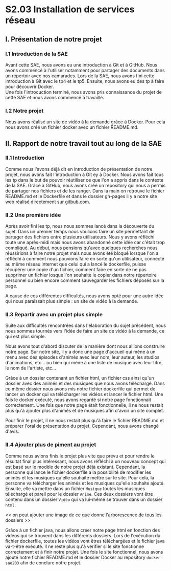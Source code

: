 # S2.03 Installation de services réseau

## I. Présentation de notre projet

### I.1  Introduction de la SAE

Avant cette SAE, nous avons eu une introduction à Git et à GitHub. Nous avons commencé à l'utiliser notamment pour partager des documents dans un répertoir avec nos camarades. Lors de la SAE, nous avons fini cette introduction à Git avec le tp4 et le tp5. 
Ensuite, nous avons eu des tp à faire pour découvrir Docker.   
Une fois l'introcuction terminé, nous avons pris connaissance du projet de cette SAE et nous avons commencé à travaillé.

### I.2  Notre projet 

Nous avons réalisé un site de vidéo à la demande grâce à Docker. Pour cela nous avons créé un fichier docker avec un fichier README.md.
  
## II. Rapport de notre travail tout au long de la SAE

### II.1  Introduction 

Comme nous l'avons déjà dit en introduction de présentation de notre projet, nous avons fait l'introduction à Git ey à Docker. Nous avons fait tous les tp dans le but de pouvoir réutiliser ce que l'on a appris dans le contexte de la SAE. Grâce à GitHub, nous avons créé un repository qui nous a permis de partager nos fichiers et de les ranger. Dans la main on retrouve le fichier README.md et le Dockerfile et dans le dossier gh-pages il y a notre site web réalisé directement sur gitbub.com.

### II.2  Une première idée

Après avoir fini les tp, nous nous sommes lancé dans la découverte du sujet. Dans un premier temps nous voulions faire un site permettant de partager des fichiers entre plusieurs utilisateurs. Nous y avons réfléchi toute une après-midi mais nous avons abandonné cette idée car c'était trop compliqué. Au début, nous pensions qu'avec quelques recherches nous réussirions à faire notre projet mais nous avons été bloqué lorsque l'on a réfléchi à comment nous pouvions faire en sorte qu'un utilisateur, connecté au même réseau internet que celui qui a lancé le dockerfile, puisse récupérer une copie d'un fichier, comment faire en sorte de ne pas supprimer un fichier losque l'on souhaite le copier dans notre répertoire personnel ou bien encore comment sauvegarder les fichiers déposés sur la page.

A cause de ces différentes difficultés, nous avons opté pour une autre idée qui nous paraissait plus simple : un site de vidéo à la demande.

### II.3  Repartir avec un projet plus simple

Suite aux difficultés rencontrées dans l'élaboration du sujet précédent, nous nous sommes tournés vers l'idée de faire un site de vidéo à la demande, ce qui est plus simple. 

Nous avons tout d'abord discuter de la manière dont nous allions construire notre page. Sur notre site, il y a donc une page d'accueil qui mène à un menu avec des épisodes d'animés avec leur nom, leur auteur, les studios d'animations, etc... ou bien qui mène à une liste de musique avec leur titre, le nom de l'artiste, etc...

Grâce à un dossier contenant un fichier html, un fichier css ainsi qu'un dossier avec des animés et des musiques que nous avons téléchargé. Dans ce même dossier nous avons mis notre fichier dockerfile qui permet de lancer un docker qui va télécharger les vidéos et lancer le fichier html. Une fois le docker exécuté, nous avons regardé si notre page fonctionnait correctement. Une fois que notre page était fonctionnelle, il ne nous restait plus qu'à ajouter plus d'animés et de musiques afin d'avoir un site complet. 

Pour finir le projet, il ne nous restait plus qu'à faire le fichier README.md et préparer l'oral de présentation du projet. Cependant, nous avons changé d'avis.

### II.4  Ajouter plus de piment au projet

Comme nous avions finis le projet plus vite que prévu et pour rendre le résultat final plus intéressant, nous avons réfléchi à un nouveau concept qui est basé sur le modèle de notre projet déjà existant. Cependant, la personne qui lance le fichier dockerfile a la possibilité de modifier les animés et les musiques qu'elle souhaite mettre sur le site. Pour cela, la personne va télécharger les animés et les musiques qu'elle souhaite ajouté. Ensuite, elle va mettre dans un fichier ```Musique``` toutes les musiques téléchargé et pareil pour le dossier ```Anime```. Ces deux dossiers vont être contenu dans un dossier ```Vidéo``` qui va lui-même se trouver dans un dossier ```html```.

<< on peut ajouter une image de ce que donne l'arborescence de tous les dossiers >>

Grâce à un fichier java, nous allons créer notre page html en fonction des vidéos qui se trouvent dans les différents dossiers. Lors de l'exécution du fichier dockerfile, toutes les vidéos vont êtres téléchargées et le fichier java va-t-être exécuté. Il ne reste plus qu'à vérifier si le site fonctionne correctement et à finir notre projet. Une fois le site fonctionnel, nous avons ajouté notre fichier README.md et le dossier Docker au repository ```docker-sae203``` afin de conclure notre projet.

